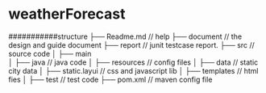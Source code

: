 # weatherForecast

###########structure
├── Readme.md                   // help
├── document                    // the design and guide document
├── report                      // junit testcase report.
├── src                         // source code
│   ├── main                    
│       ├── java                // java code
│       ├── resources           // config files
│           ├── data            // static city data
│           ├── static.layui    // css and javascript lib
│           ├── templates       // html fies 
│   ├── test                    // test code
├── pom.xml                     // maven config file
